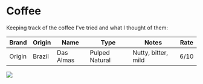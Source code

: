 # Coffee

Keeping track of the coffee I've tried and what I thought of them:

| Brand  | Origin | Name      | Type           | Notes               | Rate |
| ------ | ------ | --------- | -------------- | ------------------- | ---- |
| Origin | Brazil | Das Almas | Pulped Natural | Nutty, bitter, mild | 6/10 |

<img src="/img/path.jpg" class="cool-img" />
